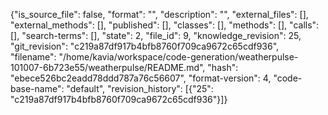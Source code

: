 {"is_source_file": false, "format": "", "description": "", "external_files": [], "external_methods": [], "published": [], "classes": [], "methods": [], "calls": [], "search-terms": [], "state": 2, "file_id": 9, "knowledge_revision": 25, "git_revision": "c219a87df917b4bfb8760f709ca9672c65cdf936", "filename": "/home/kavia/workspace/code-generation/weatherpulse-101007-6b723e55/weatherpulse/README.md", "hash": "ebece526bc2eadd78ddd787a76c56607", "format-version": 4, "code-base-name": "default", "revision_history": [{"25": "c219a87df917b4bfb8760f709ca9672c65cdf936"}]}